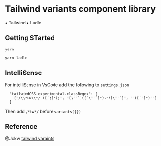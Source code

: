 # Tailwind variants component library

• Tailwind
• Ladle

## Getting STarted

`yarn`

`yarn ladle`

## IntelliSense

For intelliSense in VsCode add the following to `settings.json`

```
  "tailwindCSS.experimental.classRegex": [
    ["/\\*tw\\*/ ([^;]*);", "[\"'`]([^\"'`]*).*?[\"'`]", "'([^']*)'"]
  ]
```

Then add `/*tw*/` before `variants({})`

## Reference
@Jckw [tailwind varaints](https://gist.github.com/jckw/1353514da357ba265958e3cbba102e07) 
